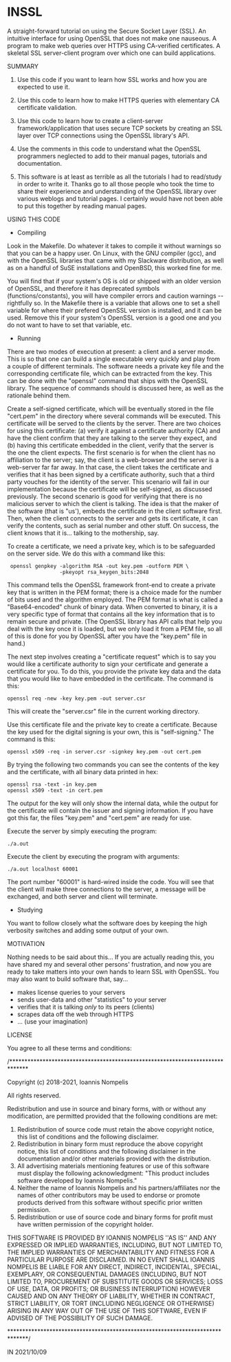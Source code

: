 # INSSL

A straight-forward tutorial on using the Secure Socket Layer (SSL).
An intuitive interface for using OpenSSL that does not make one nauseous.
A program to make web queries over HTTPS using CA-verified certificates.
A skeletal SSL server-client program over which one can build applications.


SUMMARY

1. Use this code if you want to learn how SSL works and how you are expected
to use it.

2. Use this code to learn how to make HTTPS queries with elementary CA
certificate validation.

3. Use this code to learn how to create a client-server framework/application
that uses secure TCP sockets by creating an SSL layer over TCP connections
using the OpenSSL library's API.

4. Use the comments in this code to understand what the OpenSSL programmers
neglected to add to their manual pages, tutorials and documentation.

5. This software is at least as terrible as all the tutorials I had to
read/study in order to write it. Thanks go to all those people who took the
time to share their experience and understanding of the OpenSSL library over
various weblogs and tutorial pages. I certainly would have not been able to
put this together by reading manual pages.


USING THIS CODE

- Compiling

Look in the Makefile. Do whatever it takes to compile it without warnings
so that you can be a happy user. On Linux, with the GNU compiler (gcc), and
with the OpenSSL libraries that came with my Slackware distribution, as well
as on a handful of SuSE installations and OpenBSD, this worked fine for me.

You will find that if your system's OS is old or shipped with an older version
of OpenSSL, and therefore it has deprecated symbols (functions/constants),
you will have compiler errors and caution warnings -- rightfully so. In the
Makefile there is a variable that allows one to set a shell variable for where
their prefered OpenSSL version is installed, and it can be used. Remove this
if your system's OpenSSL version is a good one and you do not want to have
to set that variable, etc.

- Running

There are two modes of execution at present: a client and a server mode.
This is so that one can build a single executable very quickly and play from
a couple of different terminals. The software needs a private key file and
the corresponding certificate file, which can be extracted from the key.
This can be done with the "openssl" command that ships with the OpenSSL
library. The sequence of commands should is discussed here, as well as the
rationale behind them.

Create a self-signed certificate, which will be eventually stored in the file
"cert.pem" in the directory where several commands will be executed. This
certificate will be served to the clients by the server. There are two choices
for using this certificate: (a) verify it against a certificate authority (CA)
and have the client confirm that they are talking to the server they expect,
and (b) having this certificate embedded in the client, verify that the server
is the one the client expects. The first scenario is for when the client has
no affiliation to the server; say, the client is a web-browser and the server
is a web-server far far away. In that case, the client takes the certificate
and verifies that it has been signed by a certificate authority, such that a
third party vouches for the identity of the server. This scenario will fail
in our implementation because the certificate will be self-signed, as discussed
previously. The second scenario is good for verifying that there is no
malicious server to which the client is talking. The idea is that the maker
of the software (that is "us'), embeds the certificate in the client software
first. Then, when the client connects to the server and gets its certificate,
it can verify the contents, such as serial number and other stuff. On success,
the client knows that it is... talking to the mothership, say.

To create a certificate, we need a private key, which is to be safeguarded on
the server side. We do this with a command like this:

     openssl genpkey -algorithm RSA -out key.pem -outform PEM \
                     -pkeyopt rsa_keygen_bits:2048

This command tells the OpenSSL framework front-end to create a private key
that is written in the PEM format; there is a choice made for the number of
bits used and the algorithm employed. The PEM format is what is called a
"Base64-encoded" chunk of binary data. When converted to binary, it is a very
specific type of format that contains all the key information that is to remain
secure and private. (The OpenSSL library has API calls that help you deal with
the key once it is loaded, but we only load it from a PEM file, so all of this
is done for you by OpenSSL after you have the "key.pem" file in hand.)

The next step involves creating a "certificate request" which is to say you
would like a certificate authority to sign your certificate and generate a
certificate for you. To do this, you provide the private key data and the
data that you would like to have embedded in the certificate. The command is
this:

    openssl req -new -key key.pem -out server.csr

This will create the "server.csr" file in the current working directory.

Use this certificate file and the private key to create a certificate. Because
the key used for the digital signing is your own, this is "self-signing." The
command is this:

    openssl x509 -req -in server.csr -signkey key.pem -out cert.pem

By trying the following two commands you can see the contents of the key and
the certificate, with all binary data printed in hex:

    openssl rsa -text -in key.pem
    openssl x509 -text -in cert.pem

The output for the key will only show the internal data, while the output for
the certificate will contain the issuer and signing information. If you have
got this far, the files "key.pem" and "cert.pem" are ready for use.

Execute the server by simply executing the program:

    ./a.out

Execute the client by executing the program with arguments:

    ./a.out localhost 60001

The port number "60001" is hard-wired inside the code. You will see that the
client will make three connections to the server, a message will be exchanged,
and both server and client will terminate.

- Studying

You want to follow closely what the software does by keeping the high
verbosity switches and adding some output of your own.


MOTIVATION

Nothing needs to be said about this... If you are actually reading this, you
have shared my and several other persons' frustration, and now you are ready
to take matters into your own hands to learn SSL with OpenSSL. You may also
want to build software that, say...

- makes license queries to your servers
- sends user-data and other "statistics" to your server
- verifies that it is talking _only_ to its peers (clients)
- scrapes data off the web through HTTPS
- ... (use your imagination)


LICENSE

You agree to all these terms and conditions:

/******************************************************************************

 Copyright (c) 2018-2021, Ioannis Nompelis

 All rights reserved.

 Redistribution and use in source and binary forms, with or without any
 modification, are permitted provided that the following conditions are met:
 1. Redistribution of source code must retain the above copyright
    notice, this list of conditions and the following disclaimer.
 2. Redistribution in binary form must reproduce the above copyright
    notice, this list of conditions and the following disclaimer in the
    documentation and/or other materials provided with the distribution.
 3. All advertising materials mentioning features or use of this software
    must display the following acknowledgment:
    "This product includes software developed by Ioannis Nompelis."
 4. Neither the name of Ioannis Nompelis and his partners/affiliates nor the
    names of other contributors may be used to endorse or promote products
    derived from this software without specific prior written permission.
 5. Redistribution or use of source code and binary forms for profit must
    have written permission of the copyright holder.
 
 THIS SOFTWARE IS PROVIDED BY IOANNIS NOMPELIS ''AS IS'' AND ANY
 EXPRESSED OR IMPLIED WARRANTIES, INCLUDING, BUT NOT LIMITED TO, THE IMPLIED
 WARRANTIES OF MERCHANTABILITY AND FITNESS FOR A PARTICULAR PURPOSE ARE
 DISCLAIMED. IN NO EVENT SHALL IOANNIS NOMPELIS BE LIABLE FOR ANY
 DIRECT, INDIRECT, INCIDENTAL, SPECIAL, EXEMPLARY, OR CONSEQUENTIAL DAMAGES
 (INCLUDING, BUT NOT LIMITED TO, PROCUREMENT OF SUBSTITUTE GOODS OR SERVICES;
 LOSS OF USE, DATA, OR PROFITS; OR BUSINESS INTERRUPTION) HOWEVER CAUSED AND
 ON ANY THEORY OF LIABILITY, WHETHER IN CONTRACT, STRICT LIABILITY, OR TORT
 (INCLUDING NEGLIGENCE OR OTHERWISE) ARISING IN ANY WAY OUT OF THE USE OF THIS
 SOFTWARE, EVEN IF ADVISED OF THE POSSIBILITY OF SUCH DAMAGE.

 ******************************************************************************/


IN 2021/10/09


